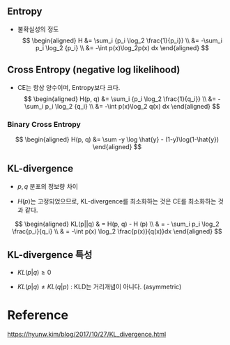 ## Entropy
- 불확실성의 정도
$$
\begin{aligned}
H &= \sum_i {p_i \log_2 \frac{1}{p_i}} \\
  &= -\sum_i p_i \log_2 {p_i} \\
  &= -\int p(x)\log_2p(x) dx
\end{aligned}
$$

## Cross Entropy (negative log likelihood)
- CE는 항상 양수이며, Entropy보다 크다.
$$
\begin{aligned}
H(p, q) &= \sum_i {p_i \log_2 \frac{1}{q_i}} \\
  &= -\sum_i p_i \log_2 {q_i} \\ 
  &= -\int p(x)\log_2 q(x) dx
\end{aligned}
$$

### Binary Cross Entropy
$$
\begin{aligned}
H(p, q) &= \sum -y \log \hat{y} - (1-y)\log(1-\hat{y})
\end{aligned}
$$

## KL-divergence

- $p,q$ 분포의 정보량 차이

- $H(p)$는 고정되었으므로, KL-divergence를 최소화하는 것은 CE를 최소화하는 것과 같다.

$$
\begin{aligned}
KL(p||q) & = H(p, q) - H (p) \\
 & = - \sum_i p_i \log_2 \frac{p_i}{q_i} \\
 & = -\int p(x) \log_2 \frac{p(x)}{q(x)}dx
\end{aligned}
$$

## KL-divergence 특성

- $KL(p|q) \ge 0$

- $KL(p|q) \neq KL(q|p)$ : KLD는 거리개념이 아니다. (asymmetric)

# Reference 

https://hyunw.kim/blog/2017/10/27/KL_divergence.html